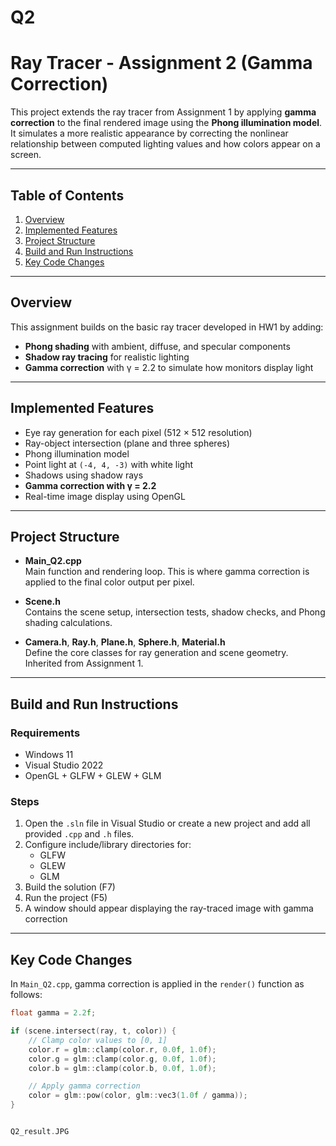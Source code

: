# Q2

# Ray Tracer - Assignment 2 (Gamma Correction)

This project extends the ray tracer from Assignment 1 by applying **gamma correction** to the final rendered image using the **Phong illumination model**. It simulates a more realistic appearance by correcting the nonlinear relationship between computed lighting values and how colors appear on a screen.

---

## Table of Contents

1. [Overview](#overview)  
2. [Implemented Features](#implemented-features)  
3. [Project Structure](#project-structure)  
4. [Build and Run Instructions](#build-and-run-instructions)  
5. [Key Code Changes](#key-code-changes)  
---

## Overview

This assignment builds on the basic ray tracer developed in HW1 by adding:

- **Phong shading** with ambient, diffuse, and specular components
- **Shadow ray tracing** for realistic lighting
- **Gamma correction** with γ = 2.2 to simulate how monitors display light

---

## Implemented Features

-  Eye ray generation for each pixel (512 × 512 resolution)
-  Ray-object intersection (plane and three spheres)
-  Phong illumination model
-  Point light at `(-4, 4, -3)` with white light
-  Shadows using shadow rays
-  **Gamma correction with γ = 2.2**
-  Real-time image display using OpenGL

---

## Project Structure

- **Main_Q2.cpp**  
  Main function and rendering loop. This is where gamma correction is applied to the final color output per pixel.

- **Scene.h**  
  Contains the scene setup, intersection tests, shadow checks, and Phong shading calculations.

- **Camera.h**, **Ray.h**, **Plane.h**, **Sphere.h**, **Material.h**  
  Define the core classes for ray generation and scene geometry. Inherited from Assignment 1.

---

## Build and Run Instructions

### Requirements

- Windows 11  
- Visual Studio 2022  
- OpenGL + GLFW + GLEW + GLM  

### Steps

1. Open the `.sln` file in Visual Studio or create a new project and add all provided `.cpp` and `.h` files.
2. Configure include/library directories for:
   - GLFW  
   - GLEW  
   - GLM
3. Build the solution (F7)
4. Run the project (F5)
5. A window should appear displaying the ray-traced image with gamma correction

---

## Key Code Changes

In `Main_Q2.cpp`, gamma correction is applied in the `render()` function as follows:

```cpp
float gamma = 2.2f;

if (scene.intersect(ray, t, color)) {
    // Clamp color values to [0, 1]
    color.r = glm::clamp(color.r, 0.0f, 1.0f);
    color.g = glm::clamp(color.g, 0.0f, 1.0f);
    color.b = glm::clamp(color.b, 0.0f, 1.0f);

    // Apply gamma correction
    color = glm::pow(color, glm::vec3(1.0f / gamma));
}


Q2_result.JPG
